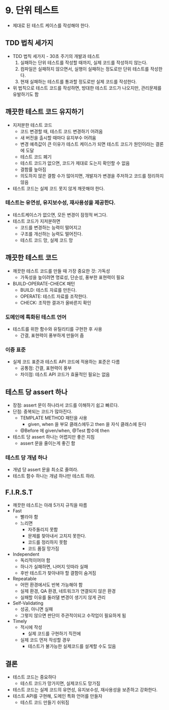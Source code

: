 # 9. 단위 테스트
* 제대로 된 테스트 케이스를 작성해야 한다.
## TDD 법칙 세가지
* TDD 법칙 세가지 - 30초 주기의 개발과 테스트
  1. 실패하는 단위 테스트를 작성할 때까지, 실제 코드를 작성하지 않는다.
  2. 컴파일은 실패하지 않으면서, 실행이 실패하는 정도로만 단위 테스트를 작성한다.
  3. 현재 실패하는 테스트를 통과할 정도로만 실제 코드를 작성한다.
* 위 법칙으로 테스트 코드를 작성하면, 방대한 테스트 코드가 나오지만, 관리문제를 유발하기도 함
## 깨끗한 테스트 코드 유지하기
* 지저분한 테스트 코드
  * 코드 변경할 때, 테스트 코드 변경하기 어려움
  * 새 버전을 출시할 때마다 유지부수 어려움
  * 변경 예측값이 큰 이유가 테스트 케이스가 되면 테스트 코드가 원인이라는 결론에 도달
  * 테스트 코드 폐기
  * 테스트 코드가 없으면, 코드가 제대로 도는지 확인할 수 없음
  * 결함률 높아짐
  * 의도하지 않은 결함 수가 많아지면, 개발자가 변경을 주저하고 코드를 정리하지 않음
* 테스트 코드는 실제 코드 못지 않게 깨끗해야 한다.
### 테스트는 유연성, 유지보수성, 재사용성을 제공한다.
* 테스트케이스가 없으면, 모든 변경이 잠정적 버그다.
* 테스트 코드가 지저분하면
  * 코드를 변경하는 능력이 떨어지고
  * 구조를 개선하는 능력도 떨어진다.
  * 테스트 코드 망, 실제 코드 망
## 깨끗한 테스트 코드
* 깨끗한 테스트 코드를 만들 때 가장 중요한 것: 가독성
  * 가독성을 높이려면 명료성, 단순성, 풍부한 표현력이 필요
* BUILD-OPERATE-CHECK 패턴
  * BUILD: 테스트 자료를 만든다.
  * OPERATE: 테스트 자료를 조작한다.
  * CHECK: 조작한 결과가 올바른지 확인
### 도메인에 특화된 테스트 언어
* 테스트를 위한 함수와 유틸리티를 구현한 후 사용
  * 간결, 표현력이 풍부하게 만들어 줌
### 이중 표준
* 실제 코드 표준과 테스트 API 코드에 적용하는 표준은 다름
  * 공통점: 간결, 표현력이 풍부
  * 차이점: 테스트 API 코드가 효율적인 필요는 없음
## 테스트 당 assert 하나
* 장점: assert 문이 하나라서 코드를 이해하기 쉽고 빠르다.
* 단점: 중복되는 코드가 많아진다.
  * TEMPLATE METHOD 패턴을 사용
    * given, when 을 부모 클래스에두고 then 을 자식 클래스에 둔다
  * @Before 에 given/when, @Test 함수에 then
* 테스트 당 assert 하나는 어렵지만 좋은 지침
  * assert 문을 줄이는게 좋긴 함
### 테스트 당 개념 하나
* 개념 당 assert 문을 최소로 줄여라.
* 테스트 함수 하나는 개념 하나만 테스트 하라.
## F.I.R.S.T
* 깨끗한 테스트는 아래 5가지 규칙을 따름
* Fast
  * 빨라야 함
  * 느리면
    * 자주돌리지 못함
    * 문제를 찾아내서 고치지 못한다.
    * 코드를 정리하지 못함
    * 코드 품질 망가짐
* Independent
  * 독리적이어야 함
  * 하나가 실패하면, 나머지 잇따라 실패
  * 후반 테스트가 찾아내야 할 결함이 숨겨짐
* Repeatable
  * 어떤 환경에서도 반복 가능해야 함
  * 실제 환경, QA 환경, 네트워크가 연결되지 않은 환경
  * 실패할 이유를 둘러댈 변경이 생기지 않게 관리
* Self-Validating
  * 성공, 아니면 실패
  * 그렇지 않으면 판단이 주관적이되고 수작업이 필요하게 됨
* Timely
  * 적시에 작성
    * 실제 코드를 구현하기 직전에
  * 실제 코드 먼저 작성할 경우
    * 테스트가 불가능한 실제코드를 설계할 수도 있음
## 결론
* 테스트 코드는 중요하다
  * 테스트 코드가 망가지면, 실제코드도 망가짐
* 테스트 코드는 실제 코드의 유연성, 유지보수성, 재사용성을 보존하고 강화한다.
* 테스트 API를 구현해, 도메인 특화 언어를 만들자
  * 테스트 코드 만들기 쉬워짐